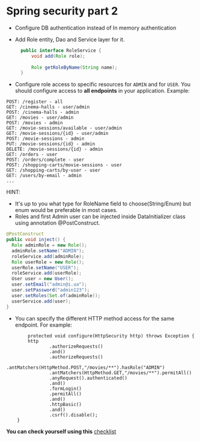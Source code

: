 # Spring security part 2

- Configure DB authentication instead of In memory authentication
- Add Role entity, Dao and Service layer for it.
    ```java
      public interface RoleService {
          void add(Role role);
      
          Role getRoleByName(String name);
      }
    ```

- Configure role access to specific resources for `ADMIN` and for `USER`.
  You should configure access to __all endpoints__ in your application. Example:
```
POST: /register - all
GET: /cinema-halls - user/admin
POST: /cinema-halls - admin
GET: /movies - user/admin
POST: /movies - admin
GET: /movie-sessions/available - user/admin
GET: /movie-sessions/{id} - user/admin
POST: /movie-sessions - admin
PUT: /movie-sessions/{id} - admin
DELETE: /movie-sessions/{id} - admin
GET: /orders - user
POST: /orders/complete - user
POST: /shopping-carts/movie-sessions - user
GET: /shopping-carts/by-user - user
GET: /users/by-email - admin
...
``` 

HINT:
- It's up to you what type for RoleName field to choose(String/Enum) but enum would be preferable in most cases.
- Roles and first Admin user can be injected inside DataInitializer class using annotation @PostConstruct.
```java
@PostConstruct
public void inject() {
  Role adminRole = new Role();
  adminRole.setName("ADMIN");
  roleService.add(adminRole);
  Role userRole = new Role();
  userRole.setName("USER");
  roleService.add(userRole);
  User user = new User();
  user.setEmail("admin@i.ua");
  user.setPassword("admin123");
  user.setRoles(Set.of(adminRole));
  userService.add(user);
}
```
- You can specify the different HTTP method access for the same endpoint. For example:

```plainjava
        protected void configure(HttpSecurity http) throws Exception {
        http
                .authorizeRequests()
                .and()
                .authorizeRequests()
                .antMatchers(HttpMethod.POST,"/movies/**").hasRole("ADMIN")
                .antMatchers(HttpMethod.GET,"/movies/**").permitAll()
                .anyRequest().authenticated()
                .and()
                .formLogin()
                .permitAll()
                .and()
                .httpBasic()
                .and()
                .csrf().disable();
    }
```

__You can check yourself using this__ [checklist](https://mate-academy.github.io/jv-program-common-mistakes/java-spring/security-part-2/jv-spring-security-checklist)
